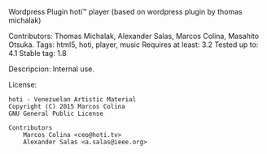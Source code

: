 Wordpress Plugin hoti™ player
(based on wordpress plugin by thomas michalak)

Contributors: Thomas Michalak, Alexander Salas, Marcos Colina, Masahito Otsuka.
Tags: html5, hoti, player, music
Requires at least: 3.2
Tested up to: 4.1
Stable tag: 1.8

Descripcion: Internal use.

License:

    hoti - Venezuelan Artistic Material
    Copyright (C) 2015 Marcos Colina
    GNU General Public License
	
	Contributors
		Marcos Colina <ceo@hoti.tv>
		Alexander Salas <a.salas@ieee.org>
